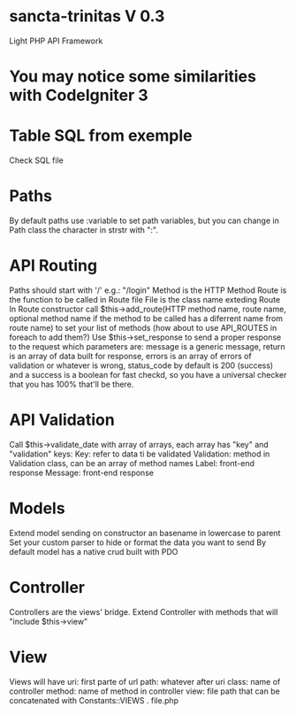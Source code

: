# sancta-trinitas V 0.3
Light PHP API Framework

# You may notice some similarities with CodeIgniter 3

# Table SQL from exemple
Check SQL file

# Paths
By default paths use :variable to set path variables, but you can change in Path class the character in strstr with ":".

# API Routing
Paths should start with '/' e.g.: "/login"
Method is the HTTP Method
Route is the function to be called in Route file
File is the class name exteding Route
In Route constructor call $this->add_route(HTTP method name, route name, optional method name if the method to be called has a diferrent name from route name) to set your list of methods (how about to use API_ROUTES in foreach to add them?)
Use $this->set_response to send a proper response to the request which parameters are: message is a generic message, return is an array of data built for response, errors is an array of errors of validation or whatever is wrong, status_code by default is 200 (success) and a success is a boolean for fast checkd, so you have a universal checker that you has 100% that'll be there.

# API Validation
Call $this->validate_date with array of arrays, each array has "key" and "validation" keys:
Key: refer to data ti be validated
Validation: method in Validation class, can be an array of method names
Label: front-end response
Message: front-end response

# Models
Extend model sending on constructor an basename in lowercase to parent
Set your custom parser to hide or format the data you want to send
By default model has a native crud built with  PDO

# Controller
Controllers are the views' bridge.
Extend Controller with methods that will "include $this->view"

# View
Views will have 
uri: first parte of url
path: whatever after uri
class: name of controller
method: name of method in controller
view: file path that can be concatenated with Constants::VIEWS . file.php

